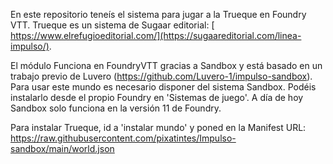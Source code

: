 En este repositorio teneís el sistema para jugar a la Trueque en Foundry VTT. Trueque es un sistema de Sugaar editorial: [ https://www.elrefugioeditorial.com/](https://sugaareditorial.com/linea-impulso/).

El módulo Funciona en FoundryVTT gracias a Sandbox y está basado en un trabajo previo de Luvero (https://github.com/Luvero-1/impulso-sandbox). Para usar este mundo es necesario disponer del sistema Sandbox. Podéis instalarlo desde el propio Foundry en 'Sistemas de juego'. A día de hoy Sandbox solo funciona en la versión 11 de Foundry.

Para instalar Trueque, id a 'instalar mundo' y poned en la Manifest URL: https://raw.githubusercontent.com/pixatintes/Impulso-sandbox/main/world.json
